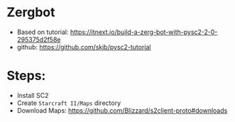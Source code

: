 # Zergbot
- Based on tutorial: https://itnext.io/build-a-zerg-bot-with-pysc2-2-0-295375d2f58e
- github: https://github.com/skjb/pysc2-tutorial

# Steps:
- Install SC2
- Create `Starcraft II/Maps` directory
- Download Maps: https://github.com/Blizzard/s2client-proto#downloads
